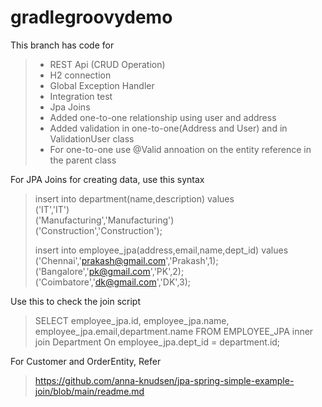 # gradlegroovydemo

This branch has code for
>* REST Api (CRUD Operation)
>* H2 connection
>* Global Exception Handler 
>* Integration test
>* Jpa Joins
>* Added one-to-one relationship using user and address
>* Added validation in one-to-one(Address and User) and in ValidationUser class
>  * For one-to-one use @Valid annoation on the entity reference in the parent class


For JPA Joins for creating data, use this syntax
>insert into department(name,description) values \
> ('IT','IT')\
> ('Manufacturing','Manufacturing')\
> ('Construction','Construction');
>
>insert into employee_jpa(address,email,name,dept_id) values
> ('Chennai','prakash@gmail.com','Prakash',1);\
> ('Bangalore','pk@gmail.com','PK',2);\
> ('Coimbatore','dk@gmail.com','DK',3);

Use this to check the join script
>SELECT employee_jpa.id, employee_jpa.name, employee_jpa.email,department.name FROM EMPLOYEE_JPA inner join Department On employee_jpa.dept_id = department.id;

For Customer and OrderEntity, Refer
> <https://github.com/anna-knudsen/jpa-spring-simple-example-join/blob/main/readme.md>